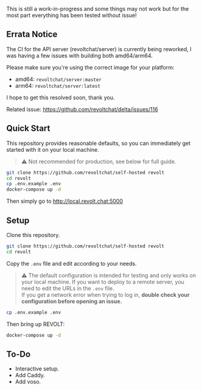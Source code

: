 This is still a work-in-progress and some things may not work but for the most part everything has been tested without issue!

## Errata Notice

The CI for the API server (revoltchat/server) is currently being reworked, I was having a few issues with building both amd64/arm64.

Please make sure you're using the correct image for your platform:
- amd64: `revoltchat/server:master`
- arm64: `revoltchat/server:latest`

I hope to get this resolved soon, thank you.

Related issue: https://github.com/revoltchat/delta/issues/116

## Quick Start

This repository provides reasonable defaults, so you can immediately get started with it on your local machine.

> ⚠️ Not recommended for production, see below for full guide.

```bash
git clone https://github.com/revoltchat/self-hosted revolt
cd revolt
cp .env.example .env
docker-compose up -d
```

Then simply go to http://local.revolt.chat:5000

## Setup

Clone this repository.

```bash
git clone https://github.com/revoltchat/self-hosted revolt
cd revolt
```

Copy the `.env` file and edit according to your needs.

> ⚠️ The default configuration is intended for testing and only works on your local machine. If you want to deploy to a remote server, you need to edit the URLs in the `.env` file. \
> If you get a network error when trying to log in, **double check your configuration before opening an issue.**

```bash
cp .env.example .env
```

Then bring up REVOLT:

```bash
docker-compose up -d
```

## To-Do

- Interactive setup.
- Add Caddy.
- Add voso.
